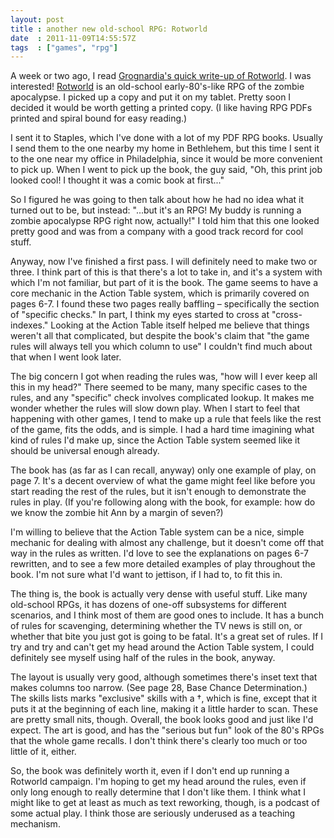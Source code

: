 ```yaml
---
layout: post
title : another new old-school RPG: Rotworld
date  : 2011-11-09T14:55:57Z
tags  : ["games", "rpg"]
---
```

A week or two ago, I read [Grognardia's quick write-up of
Rotworld](http://grognardia.blogspot.com/2011/10/varieties-of-old-school.html).
I was interested!
[Rotworld](http://www.rpgnow.com/product_info.php?products_id=96040&filters=0_0_0_0&manufacturers_id=760)
is an old-school early-80's-like RPG of the zombie apocalypse.  I picked up a
copy and put it on my tablet.  Pretty soon I decided it would be worth getting
a printed copy.  (I like having RPG PDFs printed and spiral bound for easy
reading.)

I sent it to Staples, which I've done with a lot of my PDF RPG books.  Usually
I send them to the one nearby my home in Bethlehem, but this time I sent it to
the one near my office in Philadelphia, since it would be more convenient to
pick up.  When I went to pick up the book, the guy said, "Oh, this print job
looked cool!  I thought it was a comic book at first..."

So I figured he was going to then talk about how he had no idea what it turned
out to be, but instead: "...but it's an RPG!  My buddy is running a zombie
apocalypse RPG right now, actually!"  I told him that this one looked pretty
good and was from a company with a good track record for cool stuff.

Anyway, now I've finished a first pass.  I will definitely need to make two
or three.  I think part of this is that there's a lot to take in, and it's a
system with which I'm not familiar, but part of it is the book.  The game seems
to have a core mechanic in the Action Table system, which is primarily covered
on pages 6-7.  I found these two pages really baffling – specifically the
section of "specific checks."  In part, I think my eyes started to cross at
"cross-indexes."  Looking at the Action Table itself helped me believe that
things weren't all that complicated, but despite the book's claim that "the
game rules will always tell you which column to use" I couldn't find much about
that when I went look later.

The big concern I got when reading the rules was, "how will I ever keep all
this in my head?"  There seemed to be many, many specific cases to the rules,
and any "specific" check involves complicated lookup.  It makes me wonder
whether the rules will slow down play.  When I start to feel that happening
with other games, I tend to make up a rule that feels like the rest of the
game, fits the odds, and is simple.  I had a hard time imagining what kind of
rules I'd make up, since the Action Table system seemed like it should be
universal enough already.

The book has (as far as I can recall, anyway) only one example of play, on page
7.  It's a decent overview of what the game might feel like before you start
reading the rest of the rules, but it isn't enough to demonstrate the rules in
play.  (If you're following along with the book, for example:  how do we know
the zombie hit Ann by a margin of seven?)

I'm willing to believe that the Action Table system can be a nice, simple
mechanic for dealing with almost any challenge, but it doesn't come off that
way in the rules as written.  I'd love to see the explanations on pages 6-7
rewritten, and to see a few more detailed examples of play throughout the book.
I'm not sure what I'd want to jettison, if I had to, to fit this in.

The thing is, the book is actually very dense with useful stuff.  Like many
old-school RPGs, it has dozens of one-off subsystems for different scenarios,
and I think most of them are good ones to include.  It has a bunch of rules for
scavenging, determining whether the TV news is still on, or whether that bite
you just got is going to be fatal.  It's a great set of rules.  If I try and
try and can't get my head around the Action Table system, I could definitely
see myself using half of the rules in the book, anyway.

The layout is usually very good, although sometimes there's inset text that
makes columns too narrow.  (See page 28, Base Chance Determination.)  The
skills lists marks "exclusive" skills with a †, which is fine, except that it
puts it at the beginning of each line, making it a little harder to scan.
These are pretty small nits, though.  Overall, the book looks good and just
like I'd expect.  The art is good, and has the "serious but fun" look of the
80's RPGs that the whole game recalls.  I don't think there's clearly too much
or too little of it, either.

So, the book was definitely worth it, even if I don't end up running a Rotworld
campaign.  I'm hoping to get my head around the rules, even if only long enough
to really determine that I don't like them.  I think what I might like to get
at least as much as text reworking, though, is a podcast of some actual play.
I think those are seriously underused as a teaching mechanism.

